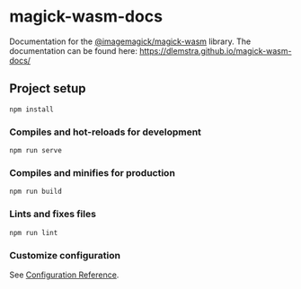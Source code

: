 # magick-wasm-docs

Documentation for the [@imagemagick/magick-wasm](https://www.npmjs.com/package/@imagemagick/magick-wasm) library. The documentation can be found here: https://dlemstra.github.io/magick-wasm-docs/

## Project setup
```
npm install
```

### Compiles and hot-reloads for development
```
npm run serve
```

### Compiles and minifies for production
```
npm run build
```

### Lints and fixes files
```
npm run lint
```

### Customize configuration
See [Configuration Reference](https://cli.vuejs.org/config/).
